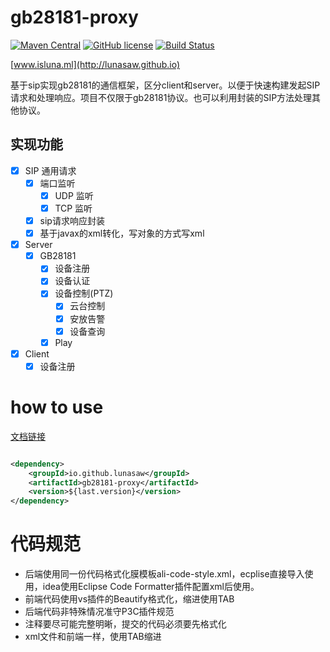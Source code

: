 # gb28181-proxy

[![Maven Central](https://img.shields.io/maven-central/v/io.github.lunasaw/luna-gb28181-proxy)](https://mvnrepository.com/artifact/io.github.lunasaw/gb28181-proxy-common)
[![GitHub license](https://img.shields.io/badge/MIT_License-blue.svg)](https://raw.githubusercontent.com/lunasaw/luna-gb28181-proxy/master/LICENSE)
[![Build Status](https://github.com/lunasaw/gb28181-proxy/actions/workflows/maven-publish.yml/badge.svg?branch=master)](https://github.com/lunasaw/gb28181-proxy/actions)

[www.isluna.ml](http://lunasaw.github.io)

基于sip实现gb28181的通信框架，区分client和server。以便于快速构建发起SIP请求和处理响应。项目不仅限于gb28181协议。也可以利用封装的SIP方法处理其他协议。

## 实现功能

- [x] SIP 通用请求
    - [x] 端口监听
        - [x] UDP 监听
        - [x] TCP 监听
    - [x] sip请求响应封装
    - [x] 基于javax的xml转化，写对象的方式写xml
- [x] Server
    - [x] GB28181
        - [x] 设备注册
        - [x] 设备认证
        - [x] 设备控制(PTZ)
            - [x] 云台控制
            - [x] 安放告警
            - [x] 设备查询
        - [x] Play
- [x] Client
    - [x] 设备注册

# how to use

<a href="https://lunasaw.github.io/luna-gb28181-proxy/docs/" target="_blank">文档链接</a>

```xml

<dependency>
    <groupId>io.github.lunasaw</groupId>
    <artifactId>gb28181-proxy</artifactId>
    <version>${last.version}</version>
</dependency>

```

# 代码规范

- 后端使用同一份代码格式化膜模板ali-code-style.xml，ecplise直接导入使用，idea使用Eclipse Code Formatter插件配置xml后使用。
- 前端代码使用vs插件的Beautify格式化，缩进使用TAB
- 后端代码非特殊情况准守P3C插件规范
- 注释要尽可能完整明晰，提交的代码必须要先格式化
- xml文件和前端一样，使用TAB缩进

